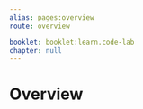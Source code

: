 ```yaml
---
alias: pages:overview
route: overview

booklet: booklet:learn.code-lab
chapter: null
---
```


# Overview
